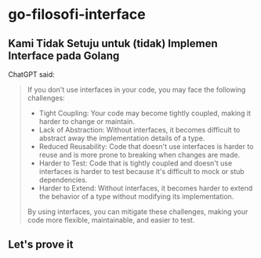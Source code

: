# go-filosofi-interface
## Kami Tidak Setuju untuk (tidak) Implemen Interface pada Golang


ChatGPT said:  

> If you don't use interfaces in your code, you may face the following challenges:
> - Tight Coupling: Your code may become tightly coupled, making it harder to change or maintain.  
> - Lack of Abstraction: Without interfaces, it becomes difficult to abstract away the implementation details of a type.  
> - Reduced Reusability: Code that doesn't use interfaces is harder to reuse and is more prone to breaking when changes are made.   
> - Harder to Test: Code that is tightly coupled and doesn't use interfaces is harder to test because it's difficult to mock or stub dependencies.  
> - Harder to Extend: Without interfaces, it becomes harder to extend the behavior of a type without modifying its implementation.  
>  
> By using interfaces, you can mitigate these challenges, making your code more flexible, maintainable, and easier to test.


## Let's prove it
